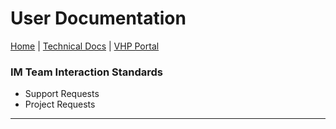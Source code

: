 # User Documentation

[Home] | [Technical Docs] | [VHP Portal]

### IM Team Interaction Standards
- Support Requests
- Project Requests


---



[Home]: ./../userdocs
[Technical Docs]: ./techdocs
[User Docs]: ./userdocs
[CHANGELOG]: ./docs/CHANGELOG.md
[README]: ./docs/README.md
[VHP Portal]: https://vhpportal.com/
[DEV Portal]: http://dev.vhpportal.com/
